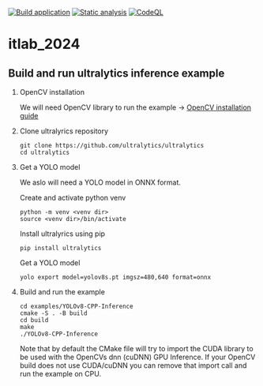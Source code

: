 [![Build application](https://github.com/embedded-dev-research/itlab_2024/actions/workflows/main.yml/badge.svg)](https://github.com/embedded-dev-research/itlab_2024/actions/workflows/main.yml)
[![Static analysis](https://github.com/embedded-dev-research/itlab_2024/actions/workflows/static-analysis.yml/badge.svg)](https://github.com/embedded-dev-research/itlab_2024/actions/workflows/static-analysis.yml)
[![CodeQL](https://github.com/embedded-dev-research/itlab_2024/actions/workflows/codeql-analysis.yml/badge.svg)](https://github.com/embedded-dev-research/itlab_2024/actions/workflows/codeql-analysis.yml)

# itlab_2024


## Build and run ultralytics inference example

1. OpenCV installation
   
   We will need OpenCV library to run the example -> [OpenCV installation guide](https://docs.opencv.org/4.10.0/d7/d9f/tutorial_linux_install.html)

2. Clone ultralyrics repository
   ```
   git clone https://github.com/ultralytics/ultralytics
   cd ultralytics
   ```
    
4. Get a YOLO model
   
   We aslo will need a YOLO model in ONNX format.
   
   Create and activate python venv
   ```
   python -m venv <venv dir>
   source <venv dir>/bin/activate
   ```

   Install ultralyrics using pip
   ```
   pip install ultralytics
   ```

   Get a YOLO model
   ```
   yolo export model=yolov8s.pt imgsz=480,640 format=onnx
   ```

5. Build and run the example
   ```
   cd examples/YOLOv8-CPP-Inference
   cmake -S . -B build
   cd build
   make
   ./YOLOv8-CPP-Inference
   ```
    
   Note that by default the CMake file will try to import the CUDA library to be used with the OpenCVs dnn (cuDNN) GPU Inference.
   If your OpenCV build does not use CUDA/cuDNN you can remove that import call and run the example on CPU.
